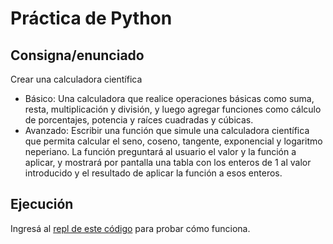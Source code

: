 # Práctica de Python

## Consigna/enunciado

Crear una calculadora científica
* Básico: Una calculadora que realice operaciones básicas como suma, resta, multiplicación y división, y luego agregar funciones como cálculo de porcentajes, potencia y raíces cuadradas y cúbicas.
* Avanzado: Escribir una función que simule una calculadora científica que permita calcular el seno, coseno, tangente, exponencial y logaritmo neperiano. La función preguntará al usuario el valor y la función a aplicar, y mostrará por pantalla una tabla con los enteros de 1 al valor introducido y el resultado de aplicar la función a esos enteros.

## Ejecución

Ingresá al [repl de este código](https://replit.com/@peirios/Organizador-de-tareas) para probar cómo funciona.
